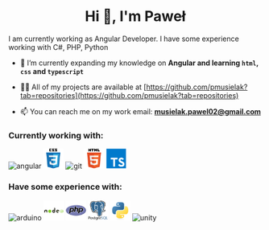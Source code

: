 <h1 align="center">Hi 👋, I'm Paweł</h1>
I am currently working as Angular Developer. I have some experience working with C#, PHP, Python

- 🌱 I’m currently expanding my knowledge on **Angular and learning `html`, `css` and `typescript`**

- 👨‍💻 All of my projects are available at [https://github.com/pmusielak?tab=repositories](https://github.com/pmusielak?tab=repositories)

- 📫 You can reach me on my work email: **musielak.pawel02@gmail.com**


<h3 align="left">Currently working with:</h3>
<p align="left"> <img src="https://angular.io/assets/images/logos/angular/angular.svg" alt="angular" width="40" height="40"/> <img src="https://raw.githubusercontent.com/devicons/devicon/master/icons/css3/css3-original-wordmark.svg" alt="css3" width="40" height="40"/> <img src="https://www.vectorlogo.zone/logos/git-scm/git-scm-icon.svg" alt="git" width="40" height="40"/> <img src="https://raw.githubusercontent.com/devicons/devicon/master/icons/html5/html5-original-wordmark.svg" alt="html5" width="40" height="40"/> <img src="https://raw.githubusercontent.com/devicons/devicon/master/icons/typescript/typescript-original.svg" alt="typescript" width="40" height="40"/> </p>

<h3 align="left">Have some experience with:</h3>
<p align="left"> <img src="https://cdn.worldvectorlogo.com/logos/arduino-1.svg" alt="arduino" width="40" height="40"/ <img src="https://raw.githubusercontent.com/devicons/devicon/master/icons/csharp/csharp-original.svg" alt="csharp" width="40" height="40"/> <img src="https://raw.githubusercontent.com/devicons/devicon/master/icons/nodejs/nodejs-original-wordmark.svg" alt="nodejs" width="40" height="40"/> <img src="https://raw.githubusercontent.com/devicons/devicon/master/icons/php/php-original.svg" alt="php" width="40" height="40"/> <img src="https://raw.githubusercontent.com/devicons/devicon/master/icons/postgresql/postgresql-original-wordmark.svg" alt="postgresql" width="40" height="40"/> <img src="https://raw.githubusercontent.com/devicons/devicon/master/icons/python/python-original.svg" alt="python" width="40" height="40"/> <img src="https://www.vectorlogo.zone/logos/unity3d/unity3d-icon.svg" alt="unity" width="40" height="40"/> </p>

